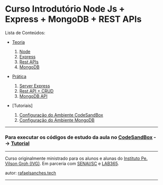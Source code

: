 # Curso Introdutório Node Js + Express + MongoDB + REST APIs

Lista de Conteúdos:

- [Teoria](/Teoria/)

    1. [Node](/Teoria/1.Node.md)
    2. [Express](/Teoria/2.Express.md)
    3. [Rest APIs](/Teoria/3.REST-API.md)
    4. [MongoDB](/Teoria/4.MongoDB.md)

- [Prática](/Pratica/)

    1. [Server Express](/Pratica/CodeSandBox/1.serverExpress/)
    2. [Rest API + CRUD](/Pratica/CodeSandBox/2.RestAPICrud//)
    3. [MongoDB API](/Pratica/CodeSandBox/3.MongoDB/)

- [Tutoriais]

    1. [Configuração do Ambiente CodeSandBox](/Tutorial/CodeSandBox.md)
    2. [Configuração do Ambiente MongoDB](/Tutorial/MongoDB.md)

___

### Para executar os códigos de estudo da aula no [CodeSandBox](https://codesandbox.io/) --> [Tutorial](/Tutorial/CodeSandBox.md)

___

Curso originalmente ministrado para os alunos e alunas do [Instituto Pe. Vilson Groh (IVG)](https://www.linkedin.com/in/redeivg/). 
Em parceria com [SENAI/SC](https://www.linkedin.com/school/senai-sc/) e [LAB365](https://www.linkedin.com/company/lab365/).

autor: [rafaelsanches.tech](https://rafaelsanches.tech)
___
